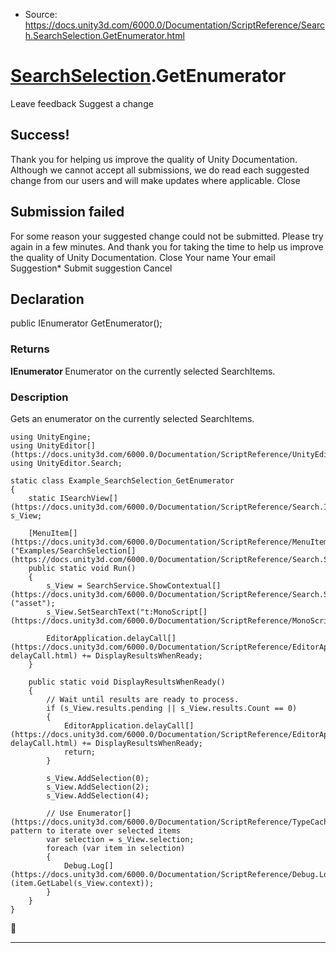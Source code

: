 * Source: https://docs.unity3d.com/6000.0/Documentation/ScriptReference/Search.SearchSelection.GetEnumerator.html

#  [SearchSelection](https://docs.unity3d.com/6000.0/Documentation/ScriptReference/Search.SearchSelection.html).GetEnumerator
Leave feedback
Suggest a change
## Success!
Thank you for helping us improve the quality of Unity Documentation. Although we cannot accept all submissions, we do read each suggested change from our users and will make updates where applicable.
Close
## Submission failed
For some reason your suggested change could not be submitted. Please <a>try again</a> in a few minutes. And thank you for taking the time to help us improve the quality of Unity Documentation.
Close
Your name Your email Suggestion* Submit suggestion
Cancel
## Declaration
public IEnumerator<SearchItem> GetEnumerator(); 
### Returns
**IEnumerator <SearchItem>** Enumerator on the currently selected SearchItems. 
### Description
Gets an enumerator on the currently selected SearchItems.
```
using UnityEngine;
using UnityEditor[](https://docs.unity3d.com/6000.0/Documentation/ScriptReference/UnityEditor.html);
using UnityEditor.Search;

static class Example_SearchSelection_GetEnumerator
{
    static ISearchView[](https://docs.unity3d.com/6000.0/Documentation/ScriptReference/Search.ISearchView.html) s_View;

    [MenuItem[](https://docs.unity3d.com/6000.0/Documentation/ScriptReference/MenuItem.html)("Examples/SearchSelection[](https://docs.unity3d.com/6000.0/Documentation/ScriptReference/Search.SearchSelection.html)/GetEnumerator")]
    public static void Run()
    {
        s_View = SearchService.ShowContextual[](https://docs.unity3d.com/6000.0/Documentation/ScriptReference/Search.SearchService.ShowContextual.html)("asset");
        s_View.SetSearchText("t:MonoScript[](https://docs.unity3d.com/6000.0/Documentation/ScriptReference/MonoScript.html)");

        EditorApplication.delayCall[](https://docs.unity3d.com/6000.0/Documentation/ScriptReference/EditorApplication-delayCall.html) += DisplayResultsWhenReady;
    }

    public static void DisplayResultsWhenReady()
    {
        // Wait until results are ready to process.
        if (s_View.results.pending || s_View.results.Count == 0)
        {
            EditorApplication.delayCall[](https://docs.unity3d.com/6000.0/Documentation/ScriptReference/EditorApplication-delayCall.html) += DisplayResultsWhenReady;
            return;
        }

        s_View.AddSelection(0);
        s_View.AddSelection(2);
        s_View.AddSelection(4);

        // Use Enumerator[](https://docs.unity3d.com/6000.0/Documentation/ScriptReference/TypeCache.TypeCollection.Enumerator.html) pattern to iterate over selected items
        var selection = s_View.selection;
        foreach (var item in selection)
        {
            Debug.Log[](https://docs.unity3d.com/6000.0/Documentation/ScriptReference/Debug.Log.html)(item.GetLabel(s_View.context));
        }
    }
}

```

* * *
